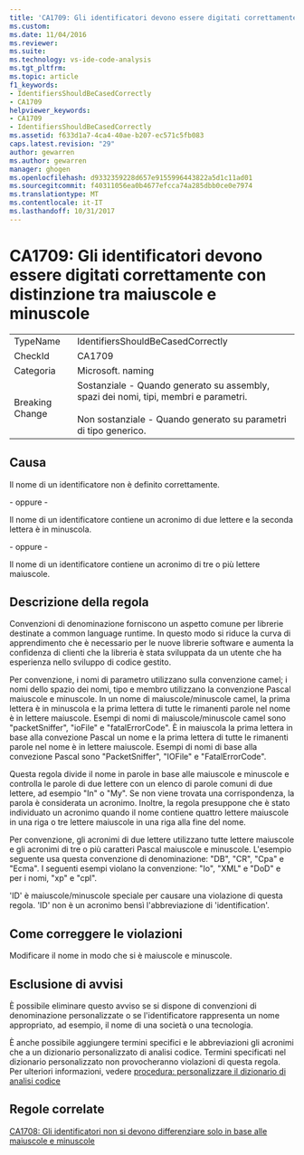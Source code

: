 ```yaml
---
title: 'CA1709: Gli identificatori devono essere digitati correttamente | Documenti Microsoft'
ms.custom: 
ms.date: 11/04/2016
ms.reviewer: 
ms.suite: 
ms.technology: vs-ide-code-analysis
ms.tgt_pltfrm: 
ms.topic: article
f1_keywords:
- IdentifiersShouldBeCasedCorrectly
- CA1709
helpviewer_keywords:
- CA1709
- IdentifiersShouldBeCasedCorrectly
ms.assetid: f633d1a7-4ca4-40ae-b207-ec571c5fb083
caps.latest.revision: "29"
author: gewarren
ms.author: gewarren
manager: ghogen
ms.openlocfilehash: d9332359228d657e9155996443822a5d1c11ad01
ms.sourcegitcommit: f40311056ea0b4677efcca74a285dbb0ce0e7974
ms.translationtype: MT
ms.contentlocale: it-IT
ms.lasthandoff: 10/31/2017
---
```

# <a name="ca1709-identifiers-should-be-cased-correctly"></a>CA1709: Gli identificatori devono essere digitati correttamente con distinzione tra maiuscole e minuscole
|||  
|-|-|  
|TypeName|IdentifiersShouldBeCasedCorrectly|  
|CheckId|CA1709|  
|Categoria|Microsoft. naming|  
|Breaking Change|Sostanziale - Quando generato su assembly, spazi dei nomi, tipi, membri e parametri.<br /><br /> Non sostanziale - Quando generato su parametri di tipo generico.|  
  
## <a name="cause"></a>Causa  
 Il nome di un identificatore non è definito correttamente.  
  
 \- oppure -  
  
 Il nome di un identificatore contiene un acronimo di due lettere e la seconda lettera è in minuscola.  
  
 \- oppure -  
  
 Il nome di un identificatore contiene un acronimo di tre o più lettere maiuscole.  
  
## <a name="rule-description"></a>Descrizione della regola  
 Convenzioni di denominazione forniscono un aspetto comune per librerie destinate a common language runtime. In questo modo si riduce la curva di apprendimento che è necessario per le nuove librerie software e aumenta la confidenza di clienti che la libreria è stata sviluppata da un utente che ha esperienza nello sviluppo di codice gestito.  
  
 Per convenzione, i nomi di parametro utilizzano sulla convenzione camel; i nomi dello spazio dei nomi, tipo e membro utilizzano la convenzione Pascal maiuscole e minuscole. In un nome di maiuscole/minuscole camel, la prima lettera è in minuscola e la prima lettera di tutte le rimanenti parole nel nome è in lettere maiuscole. Esempi di nomi di maiuscole/minuscole camel sono "packetSniffer", "ioFile" e "fatalErrorCode". È in maiuscola la prima lettera in base alla convezione Pascal un nome e la prima lettera di tutte le rimanenti parole nel nome è in lettere maiuscole. Esempi di nomi di base alla convezione Pascal sono "PacketSniffer", "IOFile" e "FatalErrorCode".  
  
 Questa regola divide il nome in parole in base alle maiuscole e minuscole e controlla le parole di due lettere con un elenco di parole comuni di due lettere, ad esempio "In" o "My". Se non viene trovata una corrispondenza, la parola è considerata un acronimo. Inoltre, la regola presuppone che è stato individuato un acronimo quando il nome contiene quattro lettere maiuscole in una riga o tre lettere maiuscole in una riga alla fine del nome.  
  
 Per convenzione, gli acronimi di due lettere utilizzano tutte lettere maiuscole e gli acronimi di tre o più caratteri Pascal maiuscole e minuscole. L'esempio seguente usa questa convenzione di denominazione: "DB", "CR", "Cpa" e "Ecma". I seguenti esempi violano la convenzione: "Io", "XML" e "DoD" e per i nomi, "xp" e "cpl".  
  
 'ID' è maiuscole/minuscole speciale per causare una violazione di questa regola. 'ID' non è un acronimo bensì l'abbreviazione di 'identification'.  
  
## <a name="how-to-fix-violations"></a>Come correggere le violazioni  
 Modificare il nome in modo che si è maiuscole e minuscole.  
  
## <a name="when-to-suppress-warnings"></a>Esclusione di avvisi  
 È possibile eliminare questo avviso se si dispone di convenzioni di denominazione personalizzate o se l'identificatore rappresenta un nome appropriato, ad esempio, il nome di una società o una tecnologia.  
  
 È anche possibile aggiungere termini specifici e le abbreviazioni gli acronimi che a un dizionario personalizzato di analisi codice. Termini specificati nel dizionario personalizzato non provocheranno violazioni di questa regola. Per ulteriori informazioni, vedere [procedura: personalizzare il dizionario di analisi codice](../code-quality/how-to-customize-the-code-analysis-dictionary.md)  
  
## <a name="related-rules"></a>Regole correlate  
 [CA1708: Gli identificatori non si devono differenziare solo in base alle maiuscole e minuscole](../code-quality/ca1708-identifiers-should-differ-by-more-than-case.md)